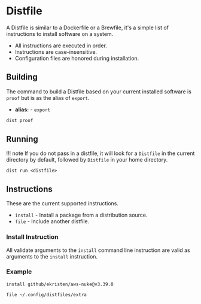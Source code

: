 # Distfile

A Distfile is similar to a Dockerfile or a Brewfile, it's a simple list of instructions to install software on a system.

- All instructions are executed in order.
- Instructions are case-insensitive.
- Configuration files are honored during installation.

## Building

The command to build a Distfile based on your current installed software is `proof` but is as the alias of `export`.

- **alias:** - `export`

```bash
dist proof
```

## Running

!!! note
    If you do not pass in a distfile, it will look for a `Distfile` in the current directory by default, followed
    by `Distfile` in your home directory.

```console
dist run <distfile>
```

## Instructions

These are the current supported instructions.

- `install` - Install a package from a distribution source.
- `file` - Include another distfile.

### Install Instruction

All validate arguments to the `install` command line instruction are valid as arguments to the `install` instruction.

### Example

```distfile
install github/ekristen/aws-nuke@v3.39.0

file ~/.config/distfiles/extra
```
